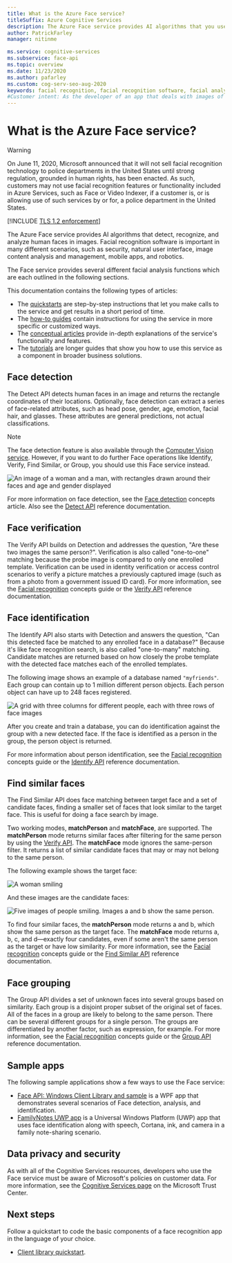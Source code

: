 ```yaml
---
title: What is the Azure Face service?
titleSuffix: Azure Cognitive Services
description: The Azure Face service provides AI algorithms that you use to detect, recognize, and analyze human faces in images.
author: PatrickFarley
manager: nitinme

ms.service: cognitive-services
ms.subservice: face-api
ms.topic: overview
ms.date: 11/23/2020
ms.author: pafarley
ms.custom: cog-serv-seo-aug-2020
keywords: facial recognition, facial recognition software, facial analysis, face matching, face recognition app, face search by image, facial recognition search
#Customer intent: As the developer of an app that deals with images of humans, I want to learn what the Face service does so I can determine if I should use its features.
---
```


# What is the Azure Face service?

> [!WARNING]
> On June 11, 2020, Microsoft announced that it will not sell facial recognition technology to police departments in the United States until strong regulation, grounded in human rights, has been enacted. As such, customers may not use facial recognition features or functionality included in Azure Services, such as Face or Video Indexer, if a customer is, or is allowing use of such services by or for, a police department in the United States.

[!INCLUDE [TLS 1.2 enforcement](../../../includes/cognitive-services-tls-announcement.md)]

The Azure Face service provides AI algorithms that detect, recognize, and analyze human faces in images. Facial recognition software is important in many different scenarios, such as  security, natural user interface, image content analysis and management, mobile apps, and robotics.

The Face service provides several different facial analysis functions which are each outlined in the following sections.

This documentation contains the following types of articles:
* The [quickstarts](./Quickstarts/client-libraries.md) are step-by-step instructions that let you make calls to the service and get results in a short period of time. 
* The [how-to guides](./Face-API-How-to-Topics/HowtoDetectFacesinImage.md) contain instructions for using the service in more specific or customized ways.
* The [conceptual articles](./concepts/face-detection.md) provide in-depth explanations of the service's functionality and features.
* The [tutorials](./enrollment-overview.md) are longer guides that show you how to use this service as a component in broader business solutions.

## Face detection

The Detect API detects human faces in an image and returns the rectangle coordinates of their locations. Optionally, face detection can extract a series of face-related attributes, such as head pose, gender, age, emotion, facial hair, and glasses. These attributes are general predictions, not actual classifications. 

> [!NOTE]
> The face detection feature is also available through the [Computer Vision service](../computer-vision/overview.md). However, if you want to do further Face operations like Identify, Verify, Find Similar, or Group, you should use this Face service instead.

![An image of a woman and a man, with rectangles drawn around their faces and age and gender displayed](./Images/Face.detection.jpg)

For more information on face detection, see the [Face detection](concepts/face-detection.md) concepts article. Also see the [Detect API](https://westus.dev.cognitive.microsoft.com/docs/services/563879b61984550e40cbbe8d/operations/563879b61984550f30395236) reference documentation.

## Face verification

The Verify API builds on Detection and addresses the question, "Are these two images the same person?". Verification is also called "one-to-one" matching because the probe image is compared to only one enrolled template. Verification can be used in identity verification or access control scenarios to verify a picture matches a previously captured image (such as from a photo from a government issued ID card). For more information, see the [Facial recognition](concepts/face-recognition.md) concepts guide or the [Verify API](https://westus.dev.cognitive.microsoft.com/docs/services/563879b61984550e40cbbe8d/operations/563879b61984550f3039523a) reference documentation.

## Face identification

The Identify API also starts with Detection and answers the question, "Can this detected face be matched to any enrolled face in a database?" Because it's like face recognition search, is also called "one-to-many" matching. Candidate matches are returned based on how closely the probe template with the detected face matches each of the enrolled templates.

The following image shows an example of a database named `"myfriends"`. Each group can contain up to 1 million different person objects. Each person object can have up to 248 faces registered.

![A grid with three columns for different people, each with three rows of face images](./Images/person.group.clare.jpg)

After you create and train a database, you can do identification against the group with a new detected face. If the face is identified as a person in the group, the person object is returned.

For more information about person identification, see the [Facial recognition](concepts/face-recognition.md) concepts guide or the [Identify API](https://westus.dev.cognitive.microsoft.com/docs/services/563879b61984550e40cbbe8d/operations/563879b61984550f30395239) reference documentation.

## Find similar faces

The Find Similar API does face matching between target face and a set of candidate faces, finding a smaller set of faces that look similar to the target face. This is useful for doing a face search by image. 

Two working modes, **matchPerson** and **matchFace**, are supported. The **matchPerson** mode returns similar faces after filtering for the same person by using the [Verify API](https://westus.dev.cognitive.microsoft.com/docs/services/563879b61984550e40cbbe8d/operations/563879b61984550f3039523a). The **matchFace** mode ignores the same-person filter. It returns a list of similar candidate faces that may or may not belong to the same person.

The following example shows the target face:

![A woman smiling](./Images/FaceFindSimilar.QueryFace.jpg)

And these images are the candidate faces:

![Five images of people smiling. Images a and b show the same person.](./Images/FaceFindSimilar.Candidates.jpg)

To find four similar faces, the **matchPerson** mode returns a and b, which show the same person as the target face. The **matchFace** mode returns a, b, c, and d&mdash;exactly four candidates, even if some aren't the same person as the target or have low similarity. For more information, see the [Facial recognition](concepts/face-recognition.md) concepts guide or the [Find Similar API](https://westus.dev.cognitive.microsoft.com/docs/services/563879b61984550e40cbbe8d/operations/563879b61984550f30395237) reference documentation.

## Face grouping

The Group API divides a set of unknown faces into several groups based on similarity. Each group is a disjoint proper subset of the original set of faces. All of the faces in a group are likely to belong to the same person. There can be several different groups for a single person. The groups are differentiated by another factor, such as expression, for example. For more information, see the [Facial recognition](concepts/face-recognition.md) concepts guide or the [Group API](https://westus.dev.cognitive.microsoft.com/docs/services/563879b61984550e40cbbe8d/operations/563879b61984550f30395238) reference documentation.


## Sample apps

The following sample applications show a few ways to use the Face service:

- [Face API: Windows Client Library and sample](https://github.com/Microsoft/Cognitive-Face-Windows) is a WPF app that demonstrates several scenarios of Face detection, analysis, and identification.
- [FamilyNotes UWP app](https://github.com/Microsoft/Windows-appsample-familynotes) is a Universal Windows Platform (UWP) app that uses face identification along with speech, Cortana, ink, and camera in a family note-sharing scenario.

## Data privacy and security

As with all of the Cognitive Services resources, developers who use the Face service must be aware of Microsoft's policies on customer data. For more information, see the [Cognitive Services page](https://www.microsoft.com/trustcenter/cloudservices/cognitiveservices) on the Microsoft Trust Center.

## Next steps

Follow a quickstart to code the basic components of a face recognition app in the language of your choice.

- [Client library quickstart](quickstarts/client-libraries.md).
